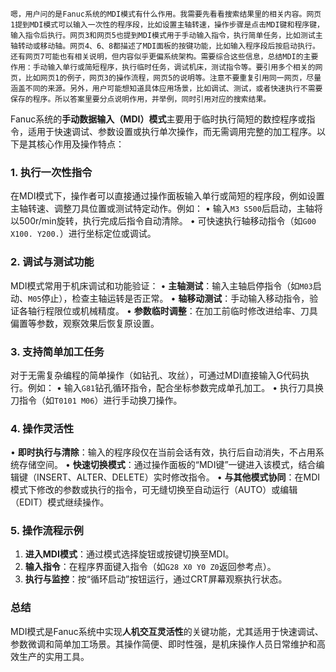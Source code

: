 ```text
嗯，用户问的是Fanuc系统的MDI模式有什么作用。我需要先看看搜索结果里的相关内容。网页1提到MDI模式可以输入一次性的程序段，比如设置主轴转速，操作步骤是点击MDI键和程序键，输入指令后执行。网页3和网页5也提到MDI模式用于手动输入指令，执行简单任务，比如测试主轴转动或移动轴。网页4、6、8都描述了MDI面板的按键功能，比如输入程序段后按启动执行。还有网页7可能也有相关说明，但内容似乎更偏系统架构。需要综合这些信息，总结MDI的主要作用：手动输入单行或简短程序，执行临时任务，调试机床，测试指令等。要引用多个相关的网页，比如网页1的例子，网页3的操作流程，网页5的说明等。注意不要重复引用同一网页，尽量涵盖不同的来源。另外，用户可能想知道具体应用场景，比如调试、测试，或者快速执行不需要保存的程序。所以答案里要分点说明作用，并举例，同时引用对应的搜索结果。
```
Fanuc系统的**手动数据输入（MDI）模式**主要用于临时执行简短的数控程序或指令，适用于快速调试、参数设置或执行单次操作，而无需调用完整的加工程序。以下是其核心作用及操作特点：

### 1. **执行一次性指令**
在MDI模式下，操作者可以直接通过操作面板输入单行或简短的程序段，例如设置主轴转速、调整刀具位置或测试特定动作。例如：
• 输入`M3 S500`后启动，主轴将以500r/min旋转，执行完成后指令自动清除。
• 可快速执行轴移动指令（如`G00 X100. Y200.`）进行坐标定位或调试。

### 2. **调试与测试功能**
MDI模式常用于机床调试和功能验证：
• **主轴测试**：输入主轴启停指令（如`M03`启动、`M05`停止），检查主轴运转是否正常。
• **轴移动测试**：手动输入移动指令，验证各轴行程限位或机械精度。
• **参数临时调整**：在加工前临时修改进给率、刀具偏置等参数，观察效果后恢复原设置。

### 3. **支持简单加工任务**
对于无需复杂编程的简单操作（如钻孔、攻丝），可通过MDI直接输入G代码执行。例如：
• 输入`G81`钻孔循环指令，配合坐标参数完成单孔加工。
• 执行刀具换刀指令（如`T0101 M06`）进行手动换刀操作。

### 4. **操作灵活性**
• **即时执行与清除**：输入的程序段仅在当前会话有效，执行后自动消失，不占用系统存储空间。
• **快速切换模式**：通过操作面板的“MDI键”一键进入该模式，结合编辑键（INSERT、ALTER、DELETE）实时修改指令。
• **与其他模式协同**：在MDI模式下修改的参数或执行的指令，可无缝切换至自动运行（AUTO）或编辑（EDIT）模式继续操作。

### 5. **操作流程示例**
1. **进入MDI模式**：通过模式选择旋钮或按键切换至MDI。
2. **输入指令**：在程序界面键入指令（如`G28 X0 Y0 Z0`返回参考点）。
3. **执行与监控**：按“循环启动”按钮运行，通过CRT屏幕观察执行状态。

### 总结
MDI模式是Fanuc系统中实现**人机交互灵活性**的关键功能，尤其适用于快速调试、参数微调和简单加工场景。其操作简便、即时性强，是机床操作人员日常维护和高效生产的实用工具。